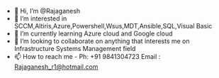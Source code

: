 - 👋 Hi, I’m @Rajaganesh
- 👀 I’m interested in SCCM,Altiris,Azure,Powershell,Wsus,MDT,Ansible,SQL,Visual Basic
- 🌱 I’m currently learning Azure cloud and Google cloud
- 💞️ I’m looking to collaborate on anything that interests me on Infrastructure Systems Management field
- 📫 How to reach me - Ph: +91 9841304723 Email : Rajaganesh_r1@hotmail.com

<!---
Rajaganeshr1/Rajaganeshr1 is a ✨ special ✨ repository because its `README.md` (this file) appears on your GitHub profile.
You can click the Preview link to take a look at your changes.
--->

